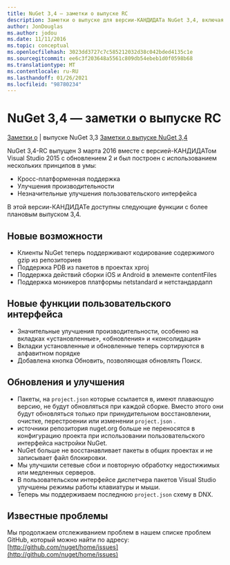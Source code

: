 ```yaml
---
title: NuGet 3,4 — заметки о выпуске RC
description: Заметки о выпуске для версии-КАНДИДАТа NuGet 3,4, включая известные проблемы, исправления ошибок, добавленные функции и DCR.
author: JonDouglas
ms.author: jodou
ms.date: 11/11/2016
ms.topic: conceptual
ms.openlocfilehash: 3023dd3727c7c585212032d38c042bded4135c1e
ms.sourcegitcommit: ee6c3f203648a5561c809db54ebeb1d0f0598b68
ms.translationtype: MT
ms.contentlocale: ru-RU
ms.lasthandoff: 01/26/2021
ms.locfileid: "98780234"
---
```

# <a name="nuget-34-rc-release-notes"></a>NuGet 3,4 — заметки о выпуске RC

[Заметки о](../release-notes/nuget-3.3.md)  |  выпуске NuGet 3,3 [Заметки о выпуске NuGet 3,4](../release-notes/nuget-3.4.md)

NuGet 3,4-RC выпущен 3 марта 2016 вместе с версией-КАНДИДАТом Visual Studio 2015 с обновлением 2 и был построен с использованием нескольких принципов в умы:

* Кросс-платформенная поддержка
* Улучшения производительности
* Незначительные улучшения пользовательского интерфейса

В этой версии-КАНДИДАТе доступны следующие функции с более плановым выпуском 3,4.

## <a name="new-features"></a>Новые возможности

* Клиенты NuGet теперь поддерживают кодирование содержимого gzip из репозиториев
* Поддержка PDB из пакетов в проектах xproj
* Поддержка действий сборки iOS и Android в элементе contentFiles
* Поддержка моникеров платформы netstandard и нетстандардапп

## <a name="new-user-interface-features"></a>Новые функции пользовательского интерфейса

* Значительные улучшения производительности, особенно на вкладках «установленные», «обновления» и «консолидация»
* Вкладки установленные и обновленные теперь сортируются в алфавитном порядке
* Добавлена кнопка Обновить, позволяющая обновлять Поиск.

## <a name="updates-and-improvements"></a>Обновления и улучшения

* Пакеты, на `project.json` которые ссылается в, имеют плавающую версию, не будут обновляться при каждой сборке. Вместо этого они будут обновляться только при принудительном восстановлении, очистке, перестроении или изменении `project.json` .
* источники репозитория nuget.org больше не переносятся в конфигурацию проекта при использовании пользовательского интерфейса настройки NuGet.
* NuGet больше не восстанавливает пакеты в общих проектах и не записывает файл блокировки.
* Мы улучшили сетевые сбои и повторную обработку недостижимых или медленных серверов.
* В пользовательском интерфейсе диспетчера пакетов Visual Studio улучшены режимы работы клавиатуры и мыши.
* Теперь мы поддерживаем последнюю `project.json` схему в DNX.

## <a name="known-issues"></a>Известные проблемы

Мы продолжаем отслеживанием проблем в нашем списке проблем GitHub, который можно найти по адресу: [http://github.com/nuget/home/issues](http://github.com/nuget/home/issues)